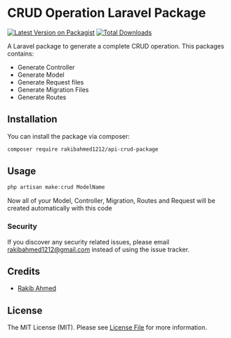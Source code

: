 # CRUD Operation Laravel Package

[![Latest Version on Packagist](https://img.shields.io/packagist/v/rakibahmed1212/api-crud-package.svg?style=flat-square)](https://packagist.org/packages/rakibahmed1212/api-crud-package)
[![Total Downloads](https://img.shields.io/packagist/dt/rakibahmed1212/api-crud-package.svg?style=flat-square)](https://packagist.org/packages/rakibahmed1212/api-crud-package)

A Laravel package to generate a complete CRUD operation. This packages contains:

- Generate Controller
- Generate Model
- Generate Request files
- Generate Migration Files
- Generate Routes

## Installation

You can install the package via composer:

```bash
composer require rakibahmed1212/api-crud-package
```

## Usage

```php
php artisan make:crud ModelName
```

Now all of your Model, Controller, Migration, Routes and Request will be created automatically with this code

### Security

If you discover any security related issues, please email rakibahmed1212@gmail.com instead of using the issue tracker.

## Credits

- [Rakib Ahmed](https://github.com/rakibahmed1212)

## License

The MIT License (MIT). Please see [License File](LICENSE.md) for more information.
